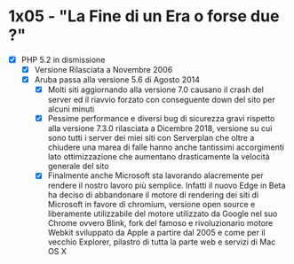 # 1x05 - "La Fine di un Era o forse due ?"

- [x] PHP 5.2 in dismissione
  - [x] Versione Rilasciata a Novembre 2006
  - [x] Aruba passa alla versione 5.6 di Agosto 2014
    - [x] Molti siti aggiornando alla versione 7.0 causano il crash del server ed il riavvio forzato con conseguente down del sito per alcuni minuti
    - [x] Pessime performance e diversi bug di sicurezza gravi rispetto alla versione 7.3.0 rilasciata a Dicembre 2018, versione su cui sono tutti i server dei miei siti con Serverplan che oltre a chiudere una marea di falle hanno anche tantissimi accorgimenti lato ottimizzazione che aumentano drasticamente la velocità generale del sito
    - [x] Finalmente anche Microsoft sta lavorando alacremente per rendere il nostro lavoro più semplice. Infatti il nuovo Edge in Beta ha deciso di abbandonare il motore di rendering dei siti di Microsoft in favore di chromium, versione open source e liberamente utilizzabile del motore utilizzato da Google nel suo Chrome ovvero Blink, fork del famoso e rivoluzionario motore Webkit sviluppato da Apple a partire dal 2005 e come per il vecchio Explorer, pilastro di tutta la parte web e servizi di Mac OS X